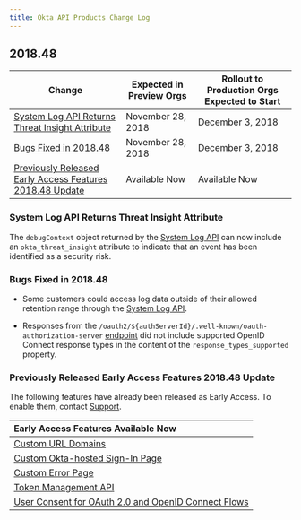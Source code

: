 ```yaml
---
title: Okta API Products Change Log
---
```


## 2018.48

| Change                                                                                                               | Expected in Preview Orgs | Rollout to Production Orgs Expected to Start |
| -------------------------------------------------------------------------------------------------------------------- | ------------------------ | -------------------------------------------- |
| [System Log API Returns Threat Insight Attribute](#system-log-api-returns-threat-insight-attribute)                            | November 28, 2018       | December 3, 2018                             |
| [Bugs Fixed in 2018.48](#bugs-fixed-in-201848)                                                                       | November 28, 2018         | December 3, 2018                             |
| [Previously Released Early Access Features 2018.48 Update](#previously-released-early-access-features-201848-update) | Available Now            | Available Now                                |

### System Log API Returns Threat Insight Attribute

The `debugContext` object returned by the [System Log API](/docs/api/resources/system_log) can now include an `okta_threat_insight` attribute to indicate that an event has been identified as a security risk. <!--OKTA-198102-->

### Bugs Fixed in 2018.48

* Some customers could access log data outside of their allowed retention range through the [System Log API](/docs/api/resources/system_log). <!--OKTA-196313-->

* Responses from the `/oauth2/${authServerId}/.well-known/oauth-authorization-server` [endpoint](/docs/api/resources/oidc/#well-knownoauth-authorization-server) did not include supported OpenID Connect response types in the content of the `response_types_supported` property. <!--OKTA-114737-->

### Previously Released Early Access Features 2018.48 Update

The following features have already been released as Early Access. To enable them, contact [Support](https://support.okta.com/help/open_case).

| Early Access Features Available Now
| :------------------------------------------------- |
| [Custom URL Domains](#custom-url-domains-are-in-early-access)|
| [Custom Okta-hosted Sign-In Page](#custom-okta-hosted-sign-in-page-is-in-early-access)|
| [Custom Error Page](#custom-error-page-is-in-early-access)|
| [Token Management API](#token-management-api-is-in-early-access-ea) |
| [User Consent for OAuth 2.0 and OpenID Connect Flows](#user-consent-for-oauth-20-and-openid-connect-flows-in-early-availability-ea) |
